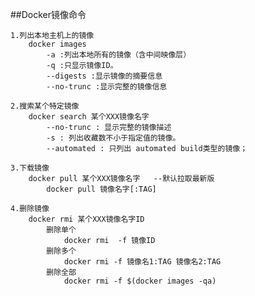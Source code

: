 ##Docker镜像命令

    1.列出本地主机上的镜像
        docker images
            -a :列出本地所有的镜像（含中间映像层）
            -q :只显示镜像ID。
            --digests :显示镜像的摘要信息
            --no-trunc :显示完整的镜像信息
            
    2.搜索某个特定镜像
        docker search 某个XXX镜像名字
            --no-trunc : 显示完整的镜像描述
            -s : 列出收藏数不小于指定值的镜像。
            --automated : 只列出 automated build类型的镜像；
            
    3.下载镜像
        docker pull 某个XXX镜像名字   --默认拉取最新版
            docker pull 镜像名字[:TAG]
     
    4.删除镜像
        docker rmi 某个XXX镜像名字ID
            删除单个
            	docker rmi  -f 镜像ID
            删除多个
            	docker rmi -f 镜像名1:TAG 镜像名2:TAG 
            删除全部
            	docker rmi -f $(docker images -qa)